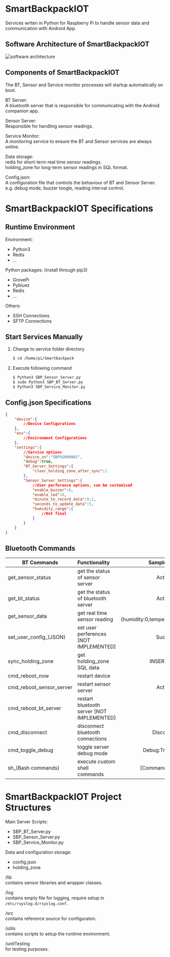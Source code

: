 # SmartBackpackIOT
Services writen in Python for Raspberry Pi to handle sensor data and communication with Android App.

## Software Architecture of SmartBackpackIOT
![software architecture](https://github.com/c0j0s/SmartBackpack/blob/master/Documents/2_iot_software_architecture.jpeg)

## Components of SmartBackpackIOT
The BT, Sensor and Service monitor processes will startup automatically on boot.

BT Server:  
A bluetooth server that is responsible for communicating with the Android companion app.

Sensor Server:  
Responsible for handling sensor readings.

Service Monitor:  
A monitoring service to ensure the BT and Sensor services are always online.

Data storage:  
redis for short-term real time sensor readings.  
holding_zone for long-term sensor readings in SQL format.

Config.json:  
A configuration file that controls the behaviour of BT and Sensor Server.  
e.g. debug mode, buzzer toogle, reading interval control.  

# SmartBackpackIOT Specifications
## Runtime Environment
Environment:  
- Python3
- Redis
- ...
	
Python packages: (install through pip3)  
- GrovePi
- Pybluez
- Redis
- ...
	
Others:
- SSH Connections
- SFTP Connections

## Start Services Manually
1. Change to service folder directory
    ```sh
    $ cd /home/pi/Smartbackpack
    ```
2. Execute following command
    ```sh
    $ Python3 SBP_Sensor_Server.py
    $ sudo Python3 SBP_BT_Server.py
    $ Python3 SBP_Service_Monitor.py
    ```
## Config.json Specifications
```json
{
    "device":{
        //Device Configurations
    },
    "env":{
        //Environment Configurations
    },
    "settings":{
        //Service options
        "device_sn":"SBPSG000001",
        "debug":true,
        "BT_Server_Settings":{
            "clear_holding_zone_after_sync":1
        },
        "Sensor_Server_Settings":{
            //User perference options, can be customised
            "enable_buzzer":0,
            "enable_led":0,
            "minute_to_record_data":0.2,
            "seconds_to_update_data":5,
            "humidity_range":{
                //Not final
            }
        }
    }
}
```

## Bluetooth Commands
| BT Commands              | Functionality                               | Sample Output  |
| -------------------------|:---------------------------------------     | --------------------:|
| get_sensor_status        | get the status of sensor server             | Active/dead |
| get_bt_status            | get the status of bluetooth server          | Active/dead |
| get_sensor_data          | get real time sensor reading                | JSON:  {humidity:0,temperature:0}|
| set_user_config_(JSON)   | set user perferences [NOT IMPLEMENTED]      |Success/fail|
| sync_holding_zone        | get holding_zone SQL data                   | INSERT INTO...|
| cmd_reboot_now           | restart device                              | - |
| cmd_reboot_sensor_server | restart sensor server                       | Active/dead |
| cmd_reboot_bt_server     | restart bluetooth server [NOT IMPLEMENTED]  | - |
| cmd_disconnect           | disconnect bluetooth connections            | Disconnected |
| cmd_toggle_debug         | toggle server debug mode                    | Debug:True/False |
| sh_(Bash commands)       | execute custom shell commands               | [Command output] |

# SmartBackpackIOT Project Structures
Main Server Scripts:  
- SBP_BT_Server.py  
- SBP_Sensor_Server.py  
- SBP_Service_Monitor.py  

Data and configuration storage:  
- config.json  
- holding_zone

/lib  
contains sensor libraries and wrapper classes.

/log  
contains empty file for logging, require setup in `/etc/rsyslog.d/rsyslog.conf`.

/src  
contains reference source for configuraton.

/utils  
contains scripts to setup the runtime environment.

/unitTesting  
for testing purposes.